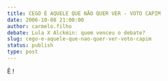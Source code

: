 ```yaml
---
title: CEGO É AQUELE QUE NÃO QUER VER - VOTO CAPIM
date: 2006-10-08 21:00:00
author: carmelo.filho
debate: Lula X Alckmin: quem venceu o debate?
slug: cego-e-aquele-que-nao-quer-ver-voto-capim
status: publish 
type: post
---
```


È !
